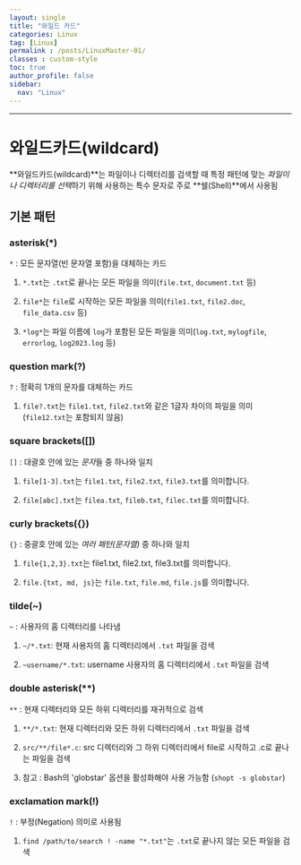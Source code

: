 ```yaml
---
layout: single
title: "와일드 카드"
categories: Linux
tag: [Linux]
permalink : /posts/LinuxMaster-01/
classes : custom-style
toc: true
author_profile: false
sidebar:
  nav: "Linux"
---
```


<hr>

# 와일드카드(wildcard)

**와일드카드(wildcard)**는 파일이나 디렉터리를 검색할 때 특정 패턴에 맞는 *파일이나 디렉터리를 선택*하기 위해 사용하는 특수 문자로 주로 **쉘(Shell)**에서 사용됨

## 기본 패턴

### asterisk(*)

`*` : 모든 문자열(빈 문자열 포함)을 대체하는 카드 

1. `*.txt`는 `.txt`로 끝나는 모든 파일을 의미(`file.txt`, `document.txt` 등)

2. `file*`는 `file`로 시작하는 모든 파일을 의미(`file1.txt`, `file2.doc`, `file_data.csv` 등)

3. `*log*`는 파일 이름에 `log`가 포함된 모든 파일을 의미(`log.txt`, `mylogfile`, `errorlog`, `log2023.log` 등)

### question mark(?)

`?` : 정확히 1개의 문자를 대체하는 카드 

1. `file?.txt`는 `file1.txt`, `file2.txt`와 같은 1글자 차이의 파일을 의미(`file12.txt`는 포함되지 않음)

### square brackets([])

`[]` : 대괄호 안에 있는 *문자*들 중 하나와 일치

1. `file[1-3].txt`는 `file1.txt`, `file2.txt`, `file3.txt`를 의미합니다.

2. `file[abc].txt`는 `filea.txt`, `fileb.txt`, `filec.txt`를 의미합니다.

### curly brackets({})

`{}` : 중괄호 안에 있는 *여러 패턴(문자열)* 중 하나와 일치

1. `file{1,2,3}.txt`는 file1.txt, file2.txt, file3.txt를 의미합니다.

2. `file.{txt, md, js}`는 `file.txt`, `file.md`, `file.js`를 의미합니다.

### tilde(~)

`~` : 사용자의 홈 디렉터리를 나타냄

1. `~/*.txt`: 현재 사용자의 홈 디렉터리에서 `.txt` 파일을 검색

2. `~username/*.txt`: username 사용자의 홈 디렉터리에서 `.txt` 파일을 검색

### double asterisk(**)

`**` : 현재 디렉터리와 모든 하위 디렉터리를 재귀적으로 검색

1. `**/*.txt`: 현재 디렉터리와 모든 하위 디렉터리에서 `.txt` 파일을 검색

2. `src/**/file*.c`: src 디렉터리와 그 하위 디렉터리에서 file로 시작하고 .c로 끝나는 파일을 검색

3. 참고 : Bash의 'globstar' 옵션을 활성화해야 사용 가능함 (`shopt -s globstar`)

### exclamation mark(!)

`!` : 부정(Negation) 의미로 사용됨

1. `find /path/to/search ! -name "*.txt"`는 `.txt`로 끝나지 않는 모든 파일을 검색

